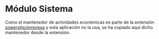 Módulo Sistema
==============

Como el mantenedor de actividades económicas es parte de la extensión
[sowerphp/empresa](https://github.com/SowerPHP/extension-empresa) y esta
aplicación no la usa, se ha copiado aquí dicho mantenedor desde la extensión.
